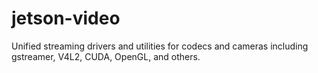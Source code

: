 # jetson-video
Unified streaming drivers and utilities for codecs and cameras including gstreamer, V4L2, CUDA, OpenGL, and others.
